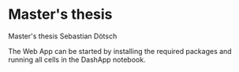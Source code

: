# Master's thesis
Master's thesis Sebastian Dötsch

The Web App can be started by installing the required packages and running all cells in the DashApp notebook.
